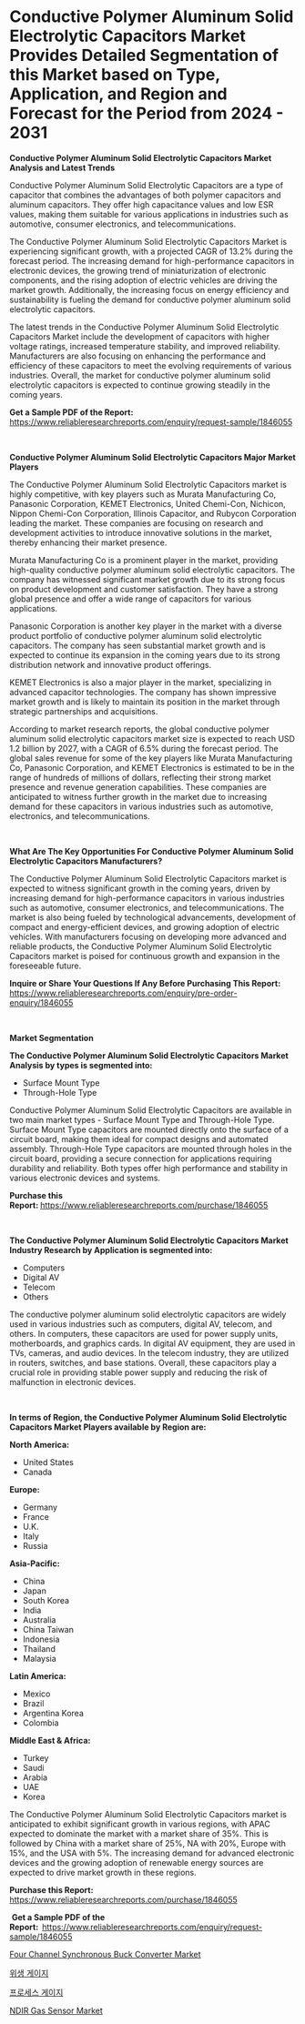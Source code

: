 <p><h1>Conductive Polymer Aluminum Solid Electrolytic Capacitors Market Provides Detailed Segmentation of this Market based on Type, Application, and Region and Forecast for the Period from 2024 - 2031</h1></p><p><strong>Conductive Polymer Aluminum Solid Electrolytic Capacitors Market Analysis and Latest Trends</strong></p>
<p><p>Conductive Polymer Aluminum Solid Electrolytic Capacitors are a type of capacitor that combines the advantages of both polymer capacitors and aluminum capacitors. They offer high capacitance values and low ESR values, making them suitable for various applications in industries such as automotive, consumer electronics, and telecommunications.</p><p>The Conductive Polymer Aluminum Solid Electrolytic Capacitors Market is experiencing significant growth, with a projected CAGR of 13.2% during the forecast period. The increasing demand for high-performance capacitors in electronic devices, the growing trend of miniaturization of electronic components, and the rising adoption of electric vehicles are driving the market growth. Additionally, the increasing focus on energy efficiency and sustainability is fueling the demand for conductive polymer aluminum solid electrolytic capacitors.</p><p>The latest trends in the Conductive Polymer Aluminum Solid Electrolytic Capacitors Market include the development of capacitors with higher voltage ratings, increased temperature stability, and improved reliability. Manufacturers are also focusing on enhancing the performance and efficiency of these capacitors to meet the evolving requirements of various industries. Overall, the market for conductive polymer aluminum solid electrolytic capacitors is expected to continue growing steadily in the coming years.</p></p>
<p><strong>Get a Sample PDF of the Report:&nbsp;</strong> <a href="https://www.reliableresearchreports.com/enquiry/request-sample/1846055">https://www.reliableresearchreports.com/enquiry/request-sample/1846055</a></p>
<p>&nbsp;</p>
<p><strong>Conductive Polymer Aluminum Solid Electrolytic Capacitors Major Market Players</strong></p>
<p><p>The Conductive Polymer Aluminum Solid Electrolytic Capacitors market is highly competitive, with key players such as Murata Manufacturing Co, Panasonic Corporation, KEMET Electronics, United Chemi-Con, Nichicon, Nippon Chemi-Con Corporation, Illinois Capacitor, and Rubycon Corporation leading the market. These companies are focusing on research and development activities to introduce innovative solutions in the market, thereby enhancing their market presence.</p><p>Murata Manufacturing Co is a prominent player in the market, providing high-quality conductive polymer aluminum solid electrolytic capacitors. The company has witnessed significant market growth due to its strong focus on product development and customer satisfaction. They have a strong global presence and offer a wide range of capacitors for various applications.</p><p>Panasonic Corporation is another key player in the market with a diverse product portfolio of conductive polymer aluminum solid electrolytic capacitors. The company has seen substantial market growth and is expected to continue its expansion in the coming years due to its strong distribution network and innovative product offerings.</p><p>KEMET Electronics is also a major player in the market, specializing in advanced capacitor technologies. The company has shown impressive market growth and is likely to maintain its position in the market through strategic partnerships and acquisitions.</p><p>According to market research reports, the global conductive polymer aluminum solid electrolytic capacitors market size is expected to reach USD 1.2 billion by 2027, with a CAGR of 6.5% during the forecast period. The global sales revenue for some of the key players like Murata Manufacturing Co, Panasonic Corporation, and KEMET Electronics is estimated to be in the range of hundreds of millions of dollars, reflecting their strong market presence and revenue generation capabilities. These companies are anticipated to witness further growth in the market due to increasing demand for these capacitors in various industries such as automotive, electronics, and telecommunications.</p></p>
<p>&nbsp;</p>
<p><strong>What Are The Key Opportunities For Conductive Polymer Aluminum Solid Electrolytic Capacitors Manufacturers?</strong></p>
<p><p>The Conductive Polymer Aluminum Solid Electrolytic Capacitors market is expected to witness significant growth in the coming years, driven by increasing demand for high-performance capacitors in various industries such as automotive, consumer electronics, and telecommunications. The market is also being fueled by technological advancements, development of compact and energy-efficient devices, and growing adoption of electric vehicles. With manufacturers focusing on developing more advanced and reliable products, the Conductive Polymer Aluminum Solid Electrolytic Capacitors market is poised for continuous growth and expansion in the foreseeable future.</p></p>
<p><strong>Inquire or Share Your Questions If Any Before Purchasing This Report:</strong> <a href="https://www.reliableresearchreports.com/enquiry/pre-order-enquiry/1846055">https://www.reliableresearchreports.com/enquiry/pre-order-enquiry/1846055</a></p>
<p>&nbsp;</p>
<p><strong>Market Segmentation</strong></p>
<p><strong>The Conductive Polymer Aluminum Solid Electrolytic Capacitors Market Analysis by types is segmented into:</strong></p>
<p><ul><li>Surface Mount Type</li><li>Through-Hole Type</li></ul></p>
<p><p>Conductive Polymer Aluminum Solid Electrolytic Capacitors are available in two main market types - Surface Mount Type and Through-Hole Type. Surface Mount Type capacitors are mounted directly onto the surface of a circuit board, making them ideal for compact designs and automated assembly. Through-Hole Type capacitors are mounted through holes in the circuit board, providing a secure connection for applications requiring durability and reliability. Both types offer high performance and stability in various electronic devices and systems.</p></p>
<p><strong>Purchase this Report:&nbsp;</strong><a href="https://www.reliableresearchreports.com/purchase/1846055">https://www.reliableresearchreports.com/purchase/1846055</a></p>
<p>&nbsp;</p>
<p><strong>The Conductive Polymer Aluminum Solid Electrolytic Capacitors Market Industry Research by Application is segmented into:</strong></p>
<p><ul><li>Computers</li><li>Digital AV</li><li>Telecom</li><li>Others</li></ul></p>
<p><p>The conductive polymer aluminum solid electrolytic capacitors are widely used in various industries such as computers, digital AV, telecom, and others. In computers, these capacitors are used for power supply units, motherboards, and graphics cards. In digital AV equipment, they are used in TVs, cameras, and audio devices. In the telecom industry, they are utilized in routers, switches, and base stations. Overall, these capacitors play a crucial role in providing stable power supply and reducing the risk of malfunction in electronic devices.</p></p>
<p>&nbsp;</p>
<p><strong>In terms of Region, the Conductive Polymer Aluminum Solid Electrolytic Capacitors Market Players available by Region are:</strong></p>
<p>
    <p> <strong> North America: </strong>
        <ul>
            <li>United States</li>
            <li>Canada</li>
        </ul>
        </p> 
    <p> <strong> Europe: </strong>
        <ul>
            <li>Germany</li>
            <li>France</li>
            <li>U.K.</li>
            <li>Italy</li>
            <li>Russia</li>
        </ul>
        </p> 
    <p> <strong> Asia-Pacific: </strong>
        <ul>
            <li>China</li>
            <li>Japan</li>
            <li>South Korea</li>
            <li>India</li>
            <li>Australia</li>
            <li>China Taiwan</li>
            <li>Indonesia</li>
            <li>Thailand</li>
            <li>Malaysia</li>
        </ul>
        </p> 
    <p> <strong> Latin America: </strong>
        <ul>
            <li>Mexico</li>
            <li>Brazil</li>
            <li>Argentina Korea</li>
            <li>Colombia</li>
        </ul>
        </p> 
    <p> <strong> Middle East & Africa: </strong>
        <ul>
            <li>Turkey</li>
            <li>Saudi</li>
            <li>Arabia</li>
            <li>UAE</li>
            <li>Korea</li>
        </ul>
    </p>
    </p>
<p><p>The Conductive Polymer Aluminum Solid Electrolytic Capacitors market is anticipated to exhibit significant growth in various regions, with APAC expected to dominate the market with a market share of 35%. This is followed by China with a market share of 25%, NA with 20%, Europe with 15%, and the USA with 5%. The increasing demand for advanced electronic devices and the growing adoption of renewable energy sources are expected to drive market growth in these regions.</p></p>
<p><strong>Purchase this Report: </strong><a href="https://www.reliableresearchreports.com/purchase/1846055">https://www.reliableresearchreports.com/purchase/1846055</a></p>
<p>&nbsp;<strong>Get a Sample PDF of the Report:&nbsp;&nbsp;</strong><a href="https://www.reliableresearchreports.com/enquiry/request-sample/1846055">https://www.reliableresearchreports.com/enquiry/request-sample/1846055</a></p>
<p><strong></strong></p>
<p><p><a href="https://medium.com/@santosh.reportprime/four-channel-synchronous-buck-converter-market-size-reveals-the-best-marketing-channels-in-global-80b07b0f2e0b">Four Channel Synchronous Buck Converter Market</a></p><p><a href="https://github.com/vsap75a286l/Market-Research-Report-List-1/blob/main/490217610596.md">위생 게이지</a></p><p><a href="https://github.com/Maeennan456456/Market-Research-Report-List-1/blob/main/367937510597.md">프로세스 게이지</a></p><p><a href="https://medium.com/@leneciacharles/ndir-gas-sensor-market-analysis-its-cagr-market-segmentation-and-global-industry-overview-1401c3a50e24">NDIR Gas Sensor Market</a></p></p>